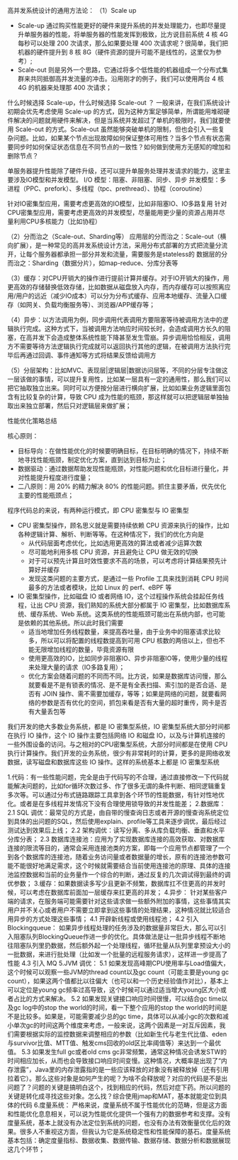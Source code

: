 高并发系统设计的通用方法论：
（1）Scale up
* Scale-up 通过购买性能更好的硬件来提升系统的并发处理能力，也即尽量提升单服务器的性能，将单服务器的性能发挥到极致，比方说目前系统 4 核 4G 每秒可以处理 200 次请求，那么如果要处理 400 次请求呢？很简单，我们把机器的硬件提升到 8 核 8G（硬件资源的提升可能不是线性的，这里仅为参考）;
* Scale-out 则是另外一个思路，它通过将多个低性能的机器组成一个分布式集群来共同抵御高并发流量的冲击。沿用刚才的例子，我们可以使用两台 4 核 4G 的机器来处理那 400 次请求；

什么时候选择 Scale-up，什么时候选择 Scale-out ？
一般来讲，在我们系统设计初期会优先考虑使用 Scale-up 的方式，因为这种方案足够简单，所谓能用堆砌硬件解决的问题就用硬件来解决，但是当系统并发超过了单机的极限时，我们就要使用 Scale-out 的方式。Scale-out 虽然能够突破单机的限制，但也会引入一些复杂问题。比如，如果某个节点出现故障如何保证整体可用性？当多个节点有状态需要同步时如何保证状态信息在不同节点的一致性？如何做到使用方无感知的增加和删除节点？

单服务器提升性能除了硬件升级，还可以提升单服务处理并发请求的能力，这里主要涉及IO模型和并发模型。
I/O 模型：阻塞、非阻塞、同步、异步
并发模型：多进程（PPC、prefork）、多线程（tpc、prethread）、协程（coroutine）

针对IO密集型应用，需要考虑更高效的IO模型，比如非阻塞IO、IO多路复用
针对CPU密集型应用，需要考虑更高效的并发模型，尽量能用更少量的资源占用并尽量利用CPU多核能力（比如协程）

（2）分而治之（Scale-out、Sharding等）
应用层的分而治之：Scale-out（横向扩展），是一种常见的高并发系统设计方法，采用分布式部署的方式把流量分流开，让每个服务器都承担一部分并发和流量，需要服务是stateless的
数据层的分而治之：Sharding（数据分片），如map-reduce、分库分表等

（3）缓存：对CPU开销大的操作进行提前计算并缓存。对于IO开销大的操作，用更高效的存储替换低效存储，比如数据从磁盘放入内存，而内存缓存可以按照离应用/用户的远近（减少IO成本）可以分为分布式缓存、应用本地缓存、流量入口缓存（如网关、负载均衡服务等）、浏览器/APP缓存等；

（4）异步：以方法调用为例，同步调用代表调用方要阻塞等待被调用方法中的逻辑执行完成。这种方式下，当被调用方法响应时间较长时，会造成调用方长久的阻塞，在高并发下会造成整体系统性能下降甚至发生雪崩。异步调用恰恰相反，调用方不需要等待方法逻辑执行完成就可以返回执行其他的逻辑，在被调用方法执行完毕后再通过回调、事件通知等方式将结果反馈给调用方

（5）分层架构：比如MVC、表现层|逻辑层|数据访问层等，不同的分层专注做这一层该做的事情，可以提升复用性，比如某一层具有一定的通用性，那么我们可以把它抽取独立出来。同时可以方便按分层进行横向扩展，比如如果业务逻辑里面包含有比较复杂的计算，导致 CPU 成为性能的瓶颈，那这样就可以把逻辑层单独抽取出来独立部署，然后只对逻辑层来做扩展；


性能优化策略总结

核心原则：
* 目标导向：在做性能优化的时候要明确目标，在目标明确的情况下，持续不断地寻找性能瓶颈，制定优化方案，直到达到目标为止；
* 数据驱动：通过数据帮助发现性能瓶颈，对性能问题和优化目标进行量化，并对性能提升程度进行度量；
* 二八原则：用 20% 的精力解决 80% 的性能问题。抓住主要矛盾，优先优化主要的性能瓶颈点；

程序代码总的来说，有两种运行模式，即 CPU 密集型与 IO 密集型

* CPU 密集型操作，顾名思义就是需要持续依赖 CPU 资源来执行的操作，比如各种逻辑计算、解析、判断等等。在这种情况下，我们的优化方向是
    * 从代码层面考虑优化，比如选用更高效的算法或者减少运算次数
    * 尽可能地利用多核 CPU 资源，并且避免让 CPU 做无效的切换
    * 对于可以预先计算且时效性要求不高的场景，可以考虑将计算结果预先计算好并缓存
    * 发现这类问题的主要方式，是通过一些 Profile 工具来找到消耗 CPU 时间最多的方法或者模块，比如 Linux 的 perf、eBPF 等
* IO 密集型操作，比如磁盘 IO 或者网络 IO，这个过程操作系统会挂起任务线程，让出 CPU 资源，我们熟知的系统大部分都属于 IO 密集型，比如数据库系统、缓存系统、Web 系统。这类系统的性能瓶颈可能出在系统内部，也可能是依赖的其他系统。所以此时我们需要
    * 适当地增加任务线程数量，来提高吞吐量，由于业务中的阻塞请求比较多，所以可以将配置的线程数提高到可用 CPU 核数的两倍以上，但也不能无限增加线程的数量，毕竟资源有限
    * 使用更高效的IO，比如同步非阻塞IO、异步非阻塞IO等，使用少量的线程来处理大量的请求（IO多路复用）；
    * 优化方案会随着问题的不同而不同。比方说，如果是数据库访问慢，那么就要看是不是有锁表的情况、是不是有全表扫描、索引加的是否合适、是否有 JOIN 操作、需不需要加缓存，等等；如果是网络的问题，就要看网络的参数是否有优化的空间，抓包来看是否有大量的超时重传，网卡是否有大量丢包等

我们开发的绝大多数业务系统，都是 IO 密集型系统，IO 密集型系统大部分时间都在执行 IO 操作，这个 IO 操作主要包括网络 IO 和磁盘 IO，以及与计算机连接的一些外围设备的访问。与之相对的CPU密集型系统，大部分时间都是在使用 CPU 执行计算操作。我们开发的业务系统，很少有非常耗时的计算，更多的是网络收发数据，读写磁盘和数据库这些 IO 操作。这样的系统基本上都是 IO 密集型系统

1.代码：有一些性能问题，完全是由于代码写的不合理，通过直接修改一下代码就能解决问题的，比如for循环次数过多、作了很多无谓的条件判断、相同逻辑重复多次等。可以通过分布式链路跟踪工具拿到各个环节的性能数据，有针对性地优化。或者是在多线程并发情况下没有合理使用锁导致的并发性能差；
2.数据库：
    2.1 SQL 调优：最常见的方式是，由自带的慢查询日志或者开源的慢查询系统定位到具体的出问题的SQL，然后使用explain、profile等工具来逐步调优，最后经过测试达到效果后上线；
    2.2 架构调优：读写分离、多从库负载均衡、垂直和水平分库分表；
    2.3 数据库连接池：应用为了实现数据库连接的高效获取、对数据库连接的限流等目的，通常会采用连接池类的方案，即每一个应用节点都管理了一个到各个数据库的连接池，随着业务访问量或者数据量的增长，原有的连接池参数可能不能很好地满足需求，这个时候就需要结合当前使用连接池的原理、具体的连接池监控数据和当前的业务量作一个综合的判断，通过反复的几次调试得到最终的调优参数；
3.缓存：如果数据读多写少且更新不频繁，数据库扛不住更高的并发时候，可以考虑在数据库前面加一层缓存来扛更高的并发；
4.异步： 针对某些客户端的请求，在服务端可能需要针对这些请求做一些额外附加的事情，这些事情其实用户并不关心或者用户不需要立即拿到这些事情的处理结果，这种情况就比较适合用异步的方式处理这些事情；
    4.1 开辟新线程或使用线程池；
    4.2 引入 Blockingqueue： 如果异步线程处理的任务涉及的数据量非常巨大，那么可以引入阻塞队列BlockingQueue作进一步的优化。具体做法是让一批异步线程不断地往阻塞队列里扔数据，然后额外起一个处理线程，循环批量从队列里拿预设大小的一批数据，来进行批处理（比如发一个批量的远程服务请求），这样进一步提高了性能
    4.3 引入 MQ
5.JVM 调优：
    5.1 如果发现高峰期CPU使用率与Load值偏大，这个时候可以观察一些JVM的thread count以及gc count（可能主要是young gc count），如果这两个值都比以往偏大（也可以和一个历史经验值作对比），基本上可以定位是young gc频率过高导致，这个时候可以通过适当增大young区大小或者占比的方式来解决。
    5.2 如果发现关键接口响应时间很慢，可以结合gc time以及gc log中的stop the world的时间，看一下整个应用的stop the world的时间是不是比较多。如果是，可能需要减少总的gc time，具体可以从减小gc的次数和减小单次gc的时间这两个维度来考虑，一般来说，这两个因素是一对互斥因素，我们需要根据实际的监控数据来调整相应的参数（比如新生代与老生代比值、eden与survivor比值、MTT值、触发cms回收的old区比率阈值等）来达到一个最优值。
    5.3 如果发生full gc或者old cms gc非常频繁，通常这种情况会诱发STW的时间相应加长，从而也会导致接口响应时间变慢。这种情况，大概率是出现了“内存泄露”，Java里的内存泄露指的是一些应该释放的对象没有被释放掉（还有引用拉着它）。那么这些对象是如何产生的呢？为啥不会释放呢？对应的代码是不是出问题了？问题的关键是搞明白这个，找到相应的代码，然后对症下药。所以问题的关键是转化成寻找这些对象。怎么找？综合使用jmap和MAT，基本就能定位到具体的代码
6.度量系统： 严格来说，度量系统不属于性能优化的范畴，但是这方面和性能优化息息相关，可以说为性能优化提供一个强有力的数据参考和支撑。没有度量系统，基本上就没有办法定位到系统的问题，也没有办法有效衡量优化后的效果。很多人不重视这方面，但我认为它是系统稳定性和性能保障的基石。度量系统基本包括：确定度量指标、数据收集、数据传输、数据存储、数据分析和数据展现这几个环节；